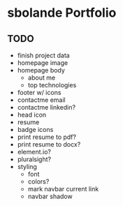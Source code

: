 # sbolande Portfolio

## TODO

- finish project data
- homepage image
- homepage body
  - about me
  - top technologies
- footer w/ icons
- contactme email
- contactme linkedin?
- head icon
- resume
- badge icons
- print resume to pdf?
- print resume to docx?
- element.io?
- pluralsight?
- styling
  - font
  - colors?
  - mark navbar current link
  - navbar shadow
